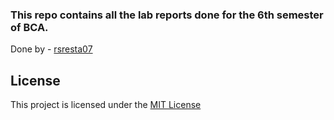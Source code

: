 ### This repo contains all the lab reports done for the 6th semester of BCA.
Done by - [rsresta07](https://github.com/rsresta07)

## License
This project is licensed under the [MIT License](https://choosealicense.com/licenses/mit/)
